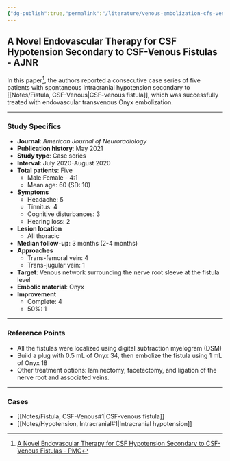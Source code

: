 ```yaml
---
{"dg-publish":true,"permalink":"/literature/venous-embolization-cfs-venous-fistula/","tags":["CSF","fistula"],"created":"2023-11-02T10:55:16.373-07:00","updated":"2023-11-04T19:41:37.987-07:00"}
---
```


## A Novel Endovascular Therapy for CSF Hypotension Secondary to CSF-Venous Fistulas - AJNR

In this paper[^1], the authors reported a consecutive case series of five patients with spontaneous intracranial hypotension secondary to [[Notes/Fistula, CSF-Venous\|CSF-venous fistula]], which was successfully treated with endovascular transvenous Onyx embolization. 

---

### Study Specifics

- **Journal**: *American Journal of Neuroradiology*
- **Publication history**: May 2021
- **Study type**: Case series
- **Interval**: July 2020-August 2020
- **Total patients**: Five
	- Male:Female - 4:1
	- Mean age: 60 (SD: 10)
- **Symptoms**
	- Headache: 5
	- Tinnitus: 4
	- Cognitive disturbances: 3
	- Hearing loss: 2
- **Lesion location**
	- All thoracic
- **Median follow-up**: 3 months (2-4 months)
- **Approaches**
	- Trans-femoral vein: 4
	- Trans-jugular vein: 1
- **Target**: Venous network surrounding the nerve root sleeve at the fistula level
- **Embolic material**: Onyx
- **Improvement**
	- Complete: 4
	- 50%: 1

---

### Reference Points

- All the fistulas were localized using digital subtraction myelogram (DSM)
- Build a plug with 0.5 mL of Onyx 34, then embolize the fistula using 1 mL of Onyx 18
- Other treatment options: laminectomy, facetectomy, and ligation of the nerve root and associated veins.

---

### Cases

- [[Notes/Fistula, CSF-Venous#1\|CSF-venous fistula]]
- [[Notes/Hypotension, Intracranial#1\|Intracranial hypotension]]

[^1]: [A Novel Endovascular Therapy for CSF Hypotension Secondary to CSF-Venous Fistulas - PMC](https://www.ncbi.nlm.nih.gov/pmc/articles/PMC8115355/)